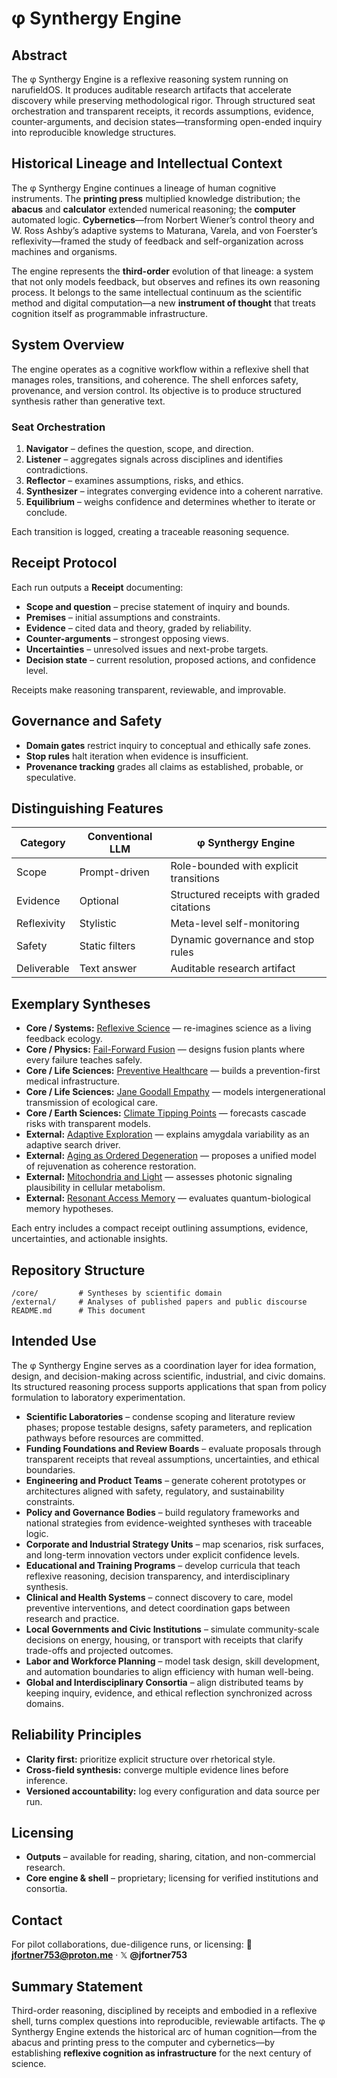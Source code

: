# φ Synthergy Engine

## Abstract

The φ Synthergy Engine is a reflexive reasoning system running on narufieldOS. It produces auditable research artifacts that accelerate discovery while preserving methodological rigor. Through structured seat orchestration and transparent receipts, it records assumptions, evidence, counter-arguments, and decision states—transforming open-ended inquiry into reproducible knowledge structures.

## Historical Lineage and Intellectual Context

The φ Synthergy Engine continues a lineage of human cognitive instruments. The **printing press** multiplied knowledge distribution; the **abacus** and **calculator** extended numerical reasoning; the **computer** automated logic. **Cybernetics**—from Norbert Wiener’s control theory and W. Ross Ashby’s adaptive systems to Maturana, Varela, and von Foerster’s reflexivity—framed the study of feedback and self-organization across machines and organisms.

The engine represents the **third-order** evolution of that lineage: a system that not only models feedback, but observes and refines its own reasoning process. It belongs to the same intellectual continuum as the scientific method and digital computation—a new **instrument of thought** that treats cognition itself as programmable infrastructure.

## System Overview

The engine operates as a cognitive workflow within a reflexive shell that manages roles, transitions, and coherence. The shell enforces safety, provenance, and version control. Its objective is to produce structured synthesis rather than generative text.

### Seat Orchestration

1. **Navigator** – defines the question, scope, and direction.
2. **Listener** – aggregates signals across disciplines and identifies contradictions.
3. **Reflector** – examines assumptions, risks, and ethics.
4. **Synthesizer** – integrates converging evidence into a coherent narrative.
5. **Equilibrium** – weighs confidence and determines whether to iterate or conclude.

Each transition is logged, creating a traceable reasoning sequence.

## Receipt Protocol

Each run outputs a **Receipt** documenting:

* **Scope and question** – precise statement of inquiry and bounds.
* **Premises** – initial assumptions and constraints.
* **Evidence** – cited data and theory, graded by reliability.
* **Counter-arguments** – strongest opposing views.
* **Uncertainties** – unresolved issues and next-probe targets.
* **Decision state** – current resolution, proposed actions, and confidence level.

Receipts make reasoning transparent, reviewable, and improvable.

## Governance and Safety

* **Domain gates** restrict inquiry to conceptual and ethically safe zones.
* **Stop rules** halt iteration when evidence is insufficient.
* **Provenance tracking** grades all claims as established, probable, or speculative.

## Distinguishing Features

| Category    | Conventional LLM | φ Synthergy Engine                        |
| ----------- | ---------------- | ----------------------------------------- |
| Scope       | Prompt-driven    | Role-bounded with explicit transitions    |
| Evidence    | Optional         | Structured receipts with graded citations |
| Reflexivity | Stylistic        | Meta-level self-monitoring                |
| Safety      | Static filters   | Dynamic governance and stop rules         |
| Deliverable | Text answer      | Auditable research artifact               |

## Exemplary Syntheses

* **Core / Systems:** [Reflexive Science](./core/systems/reflexive_science) — re-imagines science as a living feedback ecology.
* **Core / Physics:** [Fail-Forward Fusion](./core/physics/fail_forward_fusion) — designs fusion plants where every failure teaches safely.
* **Core / Life Sciences:** [Preventive Healthcare](./core/life/preventive_healthcare) — builds a prevention-first medical infrastructure.
* **Core / Life Sciences:** [Jane Goodall Empathy](./core/life/jane_goodall_empathy) — models intergenerational transmission of ecological care.
* **Core / Earth Sciences:** [Climate Tipping Points](./core/earth/climate_tipping_points) — forecasts cascade risks with transparent models.
* **External:** [Adaptive Exploration](./external/irruption_exploration) — explains amygdala variability as an adaptive search driver.
* **External:** [Aging as Ordered Degeneration](./external/aging_as_ordered_degeneration-default.md) — proposes a unified model of rejuvenation as coherence restoration.
* **External:** [Mitochondria and Light](./external/mitochondria_light-default.md) — assesses photonic signaling plausibility in cellular metabolism.
* **External:** [Resonant Access Memory](./external/Resonant-access%20Memory%20Model.md) — evaluates quantum-biological memory hypotheses.

Each entry includes a compact receipt outlining assumptions, evidence, uncertainties, and actionable insights.

## Repository Structure

```
/core/         # Syntheses by scientific domain
/external/     # Analyses of published papers and public discourse
README.md      # This document
```

## Intended Use

The φ Synthergy Engine serves as a coordination layer for idea formation, design, and decision-making across scientific, industrial, and civic domains. Its structured reasoning process supports applications that span from policy formulation to laboratory experimentation.

* **Scientific Laboratories** – condense scoping and literature review phases; propose testable designs, safety parameters, and replication pathways before resources are committed.
* **Funding Foundations and Review Boards** – evaluate proposals through transparent receipts that reveal assumptions, uncertainties, and ethical boundaries.
* **Engineering and Product Teams** – generate coherent prototypes or architectures aligned with safety, regulatory, and sustainability constraints.
* **Policy and Governance Bodies** – build regulatory frameworks and national strategies from evidence-weighted syntheses with traceable logic.
* **Corporate and Industrial Strategy Units** – map scenarios, risk surfaces, and long-term innovation vectors under explicit confidence levels.
* **Educational and Training Programs** – develop curricula that teach reflexive reasoning, decision transparency, and interdisciplinary synthesis.
* **Clinical and Health Systems** – connect discovery to care, model preventive interventions, and detect coordination gaps between research and practice.
* **Local Governments and Civic Institutions** – simulate community-scale decisions on energy, housing, or transport with receipts that clarify trade-offs and projected outcomes.
* **Labor and Workforce Planning** – model task design, skill development, and automation boundaries to align efficiency with human well-being.
* **Global and Interdisciplinary Consortia** – align distributed teams by keeping inquiry, evidence, and ethical reflection synchronized across domains.

## Reliability Principles

* **Clarity first:** prioritize explicit structure over rhetorical style.
* **Cross-field synthesis:** converge multiple evidence lines before inference.
* **Versioned accountability:** log every configuration and data source per run.

## Licensing

* **Outputs** – available for reading, sharing, citation, and non-commercial research.
* **Core engine & shell** – proprietary; licensing for verified institutions and consortia.

## Contact

For pilot collaborations, due-diligence runs, or licensing:
📧 **[jfortner753@proton.me](mailto:jfortner753@proton.me)** · 𝕏 **@jfortner753**

## Summary Statement

Third-order reasoning, disciplined by receipts and embodied in a reflexive shell, turns complex questions into reproducible, reviewable artifacts. The φ Synthergy Engine extends the historical arc of human cognition—from the abacus and printing press to the computer and cybernetics—by establishing **reflexive cognition as infrastructure** for the next century of science.

